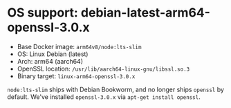 # OS support: debian-latest-arm64-openssl-3.0.x

- Base Docker image: `arm64v8/node:lts-slim`
- OS: Linux Debian (latest)
- Arch: arm64 (aarch64)
- OpenSSL location: `/usr/lib/aarch64-linux-gnu/libssl.so.3`
- Binary target: `linux-arm64-openssl-3.0.x`

`node:lts-slim` ships with Debian Bookworm, and no longer ships `openssl` by default.
We've installed `openssl-3.0.x` via `apt-get install openssl`.
